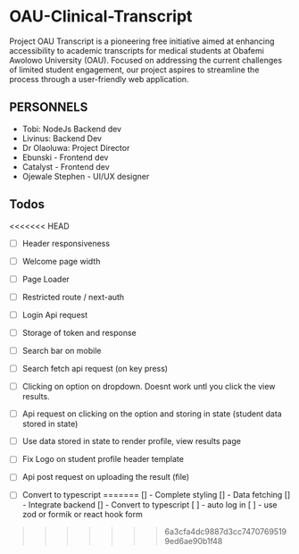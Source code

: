 # OAU-Clinical-Transcript

Project OAU Transcript is a pioneering free initiative aimed at enhancing accessibility to academic transcripts for medical students at Obafemi Awolowo University (OAU). Focused on addressing the current challenges of limited student engagement, our project aspires to streamline the process through a user-friendly web application.

## PERSONNELS

- Tobi: NodeJs Backend dev
- Livinus: Backend Dev
- Dr Olaoluwa: Project Director
- Ebunski - Frontend dev
- Catalyst - Frontend dev
- Ojewale Stephen - UI/UX designer

## Todos

<<<<<<< HEAD
- [ ] Header responsiveness
- [ ] Welcome page width
- [ ] Page Loader
- [ ] Restricted route / next-auth
- [ ] Login Api request
- [ ] Storage of token and response
- [ ] Search bar on mobile
- [ ] Search fetch api request (on key press)
- [ ] Clicking on option on dropdown. Doesnt work untl you click the view results.
- [ ] Api request on clicking on the option and storing in state (student data stored in state)
- [ ] Use data stored in state to render profile, view results page
- [ ] Fix Logo on student profile header template
- [ ] Api post request on uploading the result (file)
- [ ] Convert to typescript
=======
[] - Complete styling
[] - Data fetching
[] - Integrate backend
[] - Convert to typescript
[ ] - auto log in
[ ] - use zod or formik or react hook form



>>>>>>> 6a3cfa4dc9887d3cc74707695199ed6ae90b1f48
